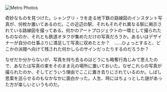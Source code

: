 ![Metro Photos](/resources/lore/metrophotofull.png)

奇妙なものを見つけた。シャングリ・ラを走る地下鉄の路線図のインスタント写真が、何枚か置いてあるのだ。この近辺の駅、それもそれぞれ異なる駅に掲示されている路線図を撮ってある。何かのアートプロジェクトの一環として撮られたものなのか、それとも鉄道オタクが集めただけの写真だろうか。あるいはデザイナーが自分の仕事ぶりに満足して写真に収めたとか？　……ひょっとすると、どこかの派閥へ向けて残された何かしらのサインだったりするのだろうか？

なぜだか分からないが、写真を持ち去るのはどうにも略奪行為じみて思えたので、あなたは写真の束をそのまま元の場所に置いておいた。なぜこれらの写真が撮られたのか、そしてどういう理由でここに置き去りにされているのか。しばし思案を巡らせるのもなかなかに面白かった。人生、時にはちょっとした謎があった方が楽しいというものだ。
